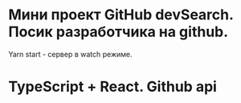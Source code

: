 # Мини проект GitHub devSearch. Посик разработчика на github.
Yarn start - сервер в watch режиме.
# TypeScript + React. Github api
